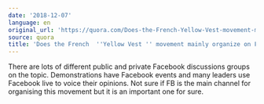 ```yaml
---
date: '2018-12-07'
language: en
original_url: 'https://quora.com/Does-the-French-Yellow-Vest-movement-mainly-organize-on-Facebook/answer/Clément-Renaud'
source: quora
title: 'Does the French  ''Yellow Vest '' movement mainly organize on Facebook?'
---
```


There are lots of different public and private Facebook discussions
groups on the topic. Demonstrations have Facebook events and many
leaders use Facebook live to voice their opinions. Not sure if FB is the
main channel for organising this movement but it is an important one for
sure.
